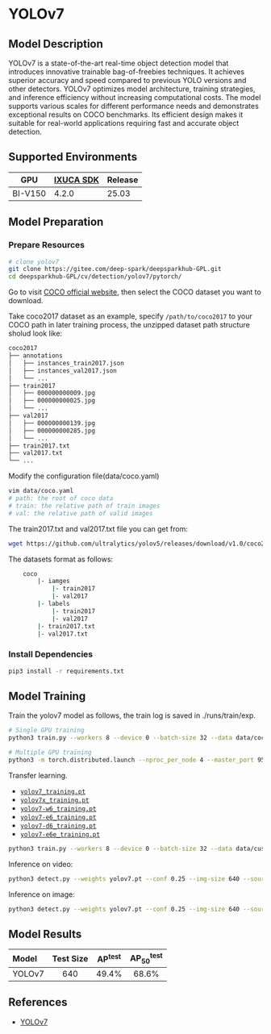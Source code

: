 # YOLOv7

## Model Description

YOLOv7 is a state-of-the-art real-time object detection model that introduces innovative trainable bag-of-freebies
techniques. It achieves superior accuracy and speed compared to previous YOLO versions and other detectors. YOLOv7
optimizes model architecture, training strategies, and inference efficiency without increasing computational costs. The
model supports various scales for different performance needs and demonstrates exceptional results on COCO benchmarks.
Its efficient design makes it suitable for real-world applications requiring fast and accurate object detection.

## Supported Environments

| GPU    | [IXUCA SDK](https://gitee.com/deep-spark/deepspark#%E5%A4%A9%E6%95%B0%E6%99%BA%E7%AE%97%E8%BD%AF%E4%BB%B6%E6%A0%88-ixuca) | Release |
|--------|-----------|---------|
| BI-V150 | 4.2.0     |  25.03  |

## Model Preparation

### Prepare Resources

```bash
# clone yolov7
git clone https://gitee.com/deep-spark/deepsparkhub-GPL.git
cd deepsparkhub-GPL/cv/detection/yolov7/pytorch/
```

Go to visit [COCO official website](https://cocodataset.org/#download), then select the COCO dataset you want to
download.

Take coco2017 dataset as an example, specify `/path/to/coco2017` to your COCO path in later training process, the
unzipped dataset path structure sholud look like:

```bash
coco2017
├── annotations
│   ├── instances_train2017.json
│   ├── instances_val2017.json
│   └── ...
├── train2017
│   ├── 000000000009.jpg
│   ├── 000000000025.jpg
│   └── ...
├── val2017
│   ├── 000000000139.jpg
│   ├── 000000000285.jpg
│   └── ...
├── train2017.txt
├── val2017.txt
└── ...
```

Modify the configuration file(data/coco.yaml)

```bash
vim data/coco.yaml
# path: the root of coco data
# train: the relative path of train images
# val: the relative path of valid images
```

The train2017.txt and val2017.txt file you can get from:

```bash
wget https://github.com/ultralytics/yolov5/releases/download/v1.0/coco2017labels.zip
```

The datasets format as follows:

```bash
    coco
        |- iamges
            |- train2017
            |- val2017
        |- labels
            |- train2017
            |- val2017
        |- train2017.txt
        |- val2017.txt

```

### Install Dependencies

```bash
pip3 install -r requirements.txt
```

## Model Training

Train the yolov7 model as follows, the train log is saved in ./runs/train/exp.

```bash
# Single GPU training
python3 train.py --workers 8 --device 0 --batch-size 32 --data data/coco.yaml --img 640 640 --cfg cfg/training/yolov7.yaml --weights '' --name yolov7 --hyp data/hyp.scratch.p5.yaml

# Multiple GPU training
python3 -m torch.distributed.launch --nproc_per_node 4 --master_port 9527 train.py --workers 8 --device 0,1,2,3 --sync-bn --batch-size 64 --data data/coco.yaml --img 640 640 --cfg cfg/training/yolov7.yaml --weights '' --name yolov7 --hyp data/hyp.scratch.p5.yaml
```

Transfer learning.

- [`yolov7_training.pt`](https://github.com/WongKinYiu/yolov7/releases/download/v0.1/yolov7_training.pt)
- [`yolov7x_training.pt`](https://github.com/WongKinYiu/yolov7/releases/download/v0.1/yolov7x_training.pt)
- [`yolov7-w6_training.pt`](https://github.com/WongKinYiu/yolov7/releases/download/v0.1/yolov7-w6_training.pt)
- [`yolov7-e6_training.pt`](https://github.com/WongKinYiu/yolov7/releases/download/v0.1/yolov7-e6_training.pt)
- [`yolov7-d6_training.pt`](https://github.com/WongKinYiu/yolov7/releases/download/v0.1/yolov7-d6_training.pt)
- [`yolov7-e6e_training.pt`](https://github.com/WongKinYiu/yolov7/releases/download/v0.1/yolov7-e6e_training.pt)

```bash
python3 train.py --workers 8 --device 0 --batch-size 32 --data data/custom.yaml --img 640 640 --cfg cfg/training/yolov7-custom.yaml --weights 'yolov7_training.pt' --name yolov7-custom --hyp data/hyp.scratch.custom.yaml
```

Inference on video:

```bash
python3 detect.py --weights yolov7.pt --conf 0.25 --img-size 640 --source yourvideo.mp4
```

Inference on image:

```bash
python3 detect.py --weights yolov7.pt --conf 0.25 --img-size 640 --source inference/images/horses.jpg
```

## Model Results

| Model  | Test Size | AP<sup>test</sup> | AP<sub>50</sub><sup>test</sup> |
|:-------|:---------:|:-----------------:|:------------------------------:|
| YOLOv7 |    640    |       49.4%       |             68.6%              |

## References

- [YOLOv7](https://github.com/WongKinYiu/yolov7)
